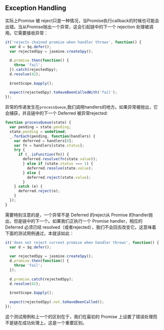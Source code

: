 ## Exception Handling
实际上Promise 被 reject只是一种情况，当Promise执行callback的时候也可能会出错。当从Promise抛出一个异常，这会引起链中的下一个 rejection 处理被调用。它需要接收异常：
```js
it('rejects chained promise when handler throws', function() {
  var d = $q.defer();
  var rejectedSpy = jasmine.createSpy();
  
  d.promise.then(function() {
    throw 'fail';
  }).catch(rejectedSpy);
  d.resolve(42);
  
  $rootScope.$apply();
  
  expect(rejectedSpy).toHaveBeenCalledWith('fail');
});
```
异常的传递发生在`processQueue`,我们调用handlers的地方。如果异常被抛出，它会捕获，并且链中的下一个 Deferred 被异常rejected:
```js
function processQueue(state) {
  var pending = state.pending;
  state.pending = undefined;
  _.forEach(pending, function(handlers) {
    var deferred = handlers[0];
    var fn = handlers[state.status];
    try {
      if (_.isFunction(fn)) {
        deferred.resolve(fn(state.value));
        } else if (state.status === 1) {
          deferred.resolve(state.value);
        } else {
          deferred.reject(state.value);
        }
    } catch (e) {
      deferred.reject(e);
    }  
  }); 
}
```
需要特别注意的是，一个异常不是 Deferred 的reject从 Promise 的handler抛出，但是链中的下一个。如果我们正执行一个 Promise handler，相应的 Deferred 必须已经
resolved（或者rejected），我们不会回去改变它。这意味着下面的测试用例通过，本就该如此：
```js
it('does not reject current promise when handler throws', function() {
  var d = $q.defer();
  
  var rejectedSpy = jasmine.createSpy();
  d.promise.then(function() {
    throw 'fail';
  });
  
  d.promise.catch(rejectedSpy);
  d.resolve(42);
  
  $rootScope.$apply();
  
  expect(rejectedSpy).not.toHaveBeenCalled();
});
```
这个测试用例和上一个的区别在于，我们在最初的 Promise 上设置了错误处理而不是链在成功处理上。这是一个重要区别。